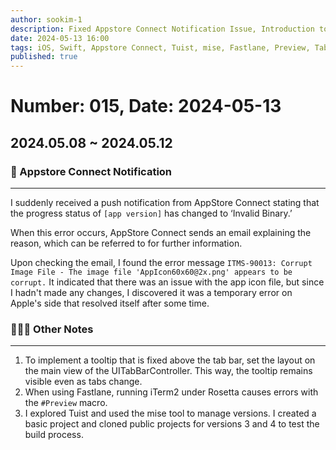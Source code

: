 ```yaml
---
author: sookim-1
description: Fixed Appstore Connect Notification Issue, Introduction to Tuist, Fastlane Preview Error, UITabBarController Tooltip Handling
date: 2024-05-13 16:00
tags: iOS, Swift, Appstore Connect, Tuist, mise, Fastlane, Preview, TabBar
published: true
---
```

# Number: 015, Date: 2024-05-13

## 2024.05.08 ~ 2024.05.12
### 🚨 Appstore Connect Notification
---

I suddenly received a push notification from AppStore Connect stating that the progress status of `[app version]` has changed to ‘Invalid Binary.’ 

When this error occurs, AppStore Connect sends an email explaining the reason, which can be referred to for further information.

Upon checking the email, I found the error message `ITMS-90013: Corrupt Image File - The image file 'AppIcon60x60@2x.png' appears to be corrupt.` It indicated that there was an issue with the app icon file, but since I hadn't made any changes, I discovered it was a temporary error on Apple's side that resolved itself after some time.

### 🙋🏻‍♂️ Other Notes
---

1. To implement a tooltip that is fixed above the tab bar, set the layout on the main view of the UITabBarController. This way, the tooltip remains visible even as tabs change.
2. When using Fastlane, running iTerm2 under Rosetta causes errors with the `#Preview` macro.
3. I explored Tuist and used the mise tool to manage versions. I created a basic project and cloned public projects for versions 3 and 4 to test the build process.

